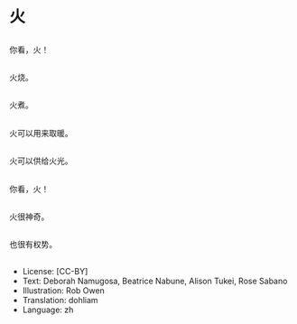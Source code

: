 # 火

##
你看，火！

##
火烧。

##
火煮。

##
火可以用来取暖。

##
火可以供给火光。

##
你看，火！

##
火很神奇。

##
也很有权势。

##
* License: [CC-BY]
* Text: Deborah Namugosa, Beatrice Nabune, Alison Tukei, Rose Sabano
* Illustration: Rob Owen
* Translation: dohliam
* Language: zh
